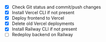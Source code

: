 - [x] Check Git status and commit/push changes
- [x] Install Vercel CLI if not present
- [x] Deploy frontend to Vercel
- [x] Delete old Vercel deployments
- [x] Install Railway CLI if not present
- [ ] Redeploy backend on Railway
